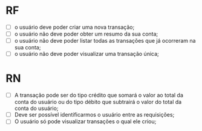 # RF

- [ ] o usuário deve poder criar uma nova transação;
- [ ] o usuário não deve poder obter um resumo da sua conta;
- [ ] o usuário não deve poder listar todas as transações que já ocorreram na sua conta;
- [ ] o usuário não deve poder visualizar uma transação única;

# RN

- [ ] A transação pode ser do tipo crédito que somará o valor ao total da conta do usuário ou do tipo débito que subtrairá o valor do total da conta do usuário;
- [ ] Deve ser possível identificarmos o usuário entre as requisições;
- [ ] O usuário só pode visualizar transações o qual ele criou;
